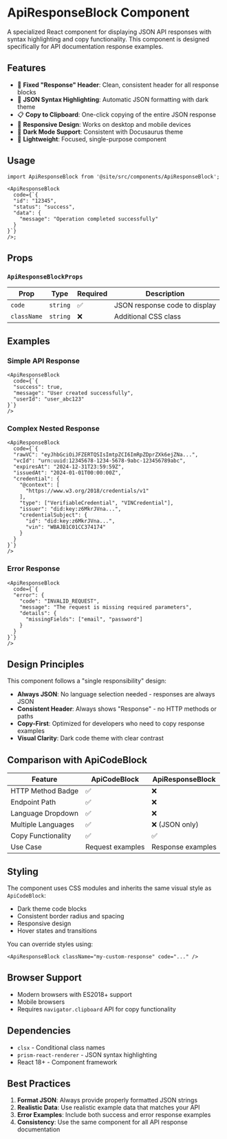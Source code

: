 # ApiResponseBlock Component

A specialized React component for displaying JSON API responses with syntax
highlighting and copy functionality. This component is designed specifically for
API documentation response examples.

## Features

- 📄 **Fixed "Response" Header**: Clean, consistent header for all response
  blocks
- 🎨 **JSON Syntax Highlighting**: Automatic JSON formatting with dark theme
- 📋 **Copy to Clipboard**: One-click copying of the entire JSON response
- 🎯 **Responsive Design**: Works on desktop and mobile devices
- 🌙 **Dark Mode Support**: Consistent with Docusaurus theme
- 🚀 **Lightweight**: Focused, single-purpose component

## Usage

```tsx
import ApiResponseBlock from '@site/src/components/ApiResponseBlock';

<ApiResponseBlock
  code={`{
  "id": "12345",
  "status": "success",
  "data": {
    "message": "Operation completed successfully"
  }
}`}
/>;
```

## Props

### `ApiResponseBlockProps`

| Prop        | Type     | Required | Description                   |
| ----------- | -------- | -------- | ----------------------------- |
| `code`      | `string` | ✅       | JSON response code to display |
| `className` | `string` | ❌       | Additional CSS class          |

## Examples

### Simple API Response

```tsx
<ApiResponseBlock
  code={`{
  "success": true,
  "message": "User created successfully",
  "userId": "user_abc123"
}`}
/>
```

### Complex Nested Response

```tsx
<ApiResponseBlock
  code={`{
  "rawVC": "eyJhbGciOiJFZERTQSIsImtpZCI6ImRpZDprZXk6ejZNa...",
  "vcId": "urn:uuid:12345678-1234-5678-9abc-123456789abc",
  "expiresAt": "2024-12-31T23:59:59Z",
  "issuedAt": "2024-01-01T00:00:00Z",
  "credential": {
    "@context": [
      "https://www.w3.org/2018/credentials/v1"
    ],
    "type": ["VerifiableCredential", "VINCredential"],
    "issuer": "did:key:z6MkrJVna...",
    "credentialSubject": {
      "id": "did:key:z6MkrJVna...",
      "vin": "WBAJB1C01CC374174"
    }
  }
}`}
/>
```

### Error Response

```tsx
<ApiResponseBlock
  code={`{
  "error": {
    "code": "INVALID_REQUEST",
    "message": "The request is missing required parameters",
    "details": {
      "missingFields": ["email", "password"]
    }
  }
}`}
/>
```

## Design Principles

This component follows a "single responsibility" design:

- **Always JSON**: No language selection needed - responses are always JSON
- **Consistent Header**: Always shows "Response" - no HTTP methods or paths
- **Copy-First**: Optimized for developers who need to copy response examples
- **Visual Clarity**: Dark code theme with clear contrast

## Comparison with ApiCodeBlock

| Feature            | ApiCodeBlock     | ApiResponseBlock  |
| ------------------ | ---------------- | ----------------- |
| HTTP Method Badge  | ✅               | ❌                |
| Endpoint Path      | ✅               | ❌                |
| Language Dropdown  | ✅               | ❌                |
| Multiple Languages | ✅               | ❌ (JSON only)    |
| Copy Functionality | ✅               | ✅                |
| Use Case           | Request examples | Response examples |

## Styling

The component uses CSS modules and inherits the same visual style as
`ApiCodeBlock`:

- Dark theme code blocks
- Consistent border radius and spacing
- Responsive design
- Hover states and transitions

You can override styles using:

```tsx
<ApiResponseBlock className="my-custom-response" code="..." />
```

## Browser Support

- Modern browsers with ES2018+ support
- Mobile browsers
- Requires `navigator.clipboard` API for copy functionality

## Dependencies

- `clsx` - Conditional class names
- `prism-react-renderer` - JSON syntax highlighting
- React 18+ - Component framework

## Best Practices

1. **Format JSON**: Always provide properly formatted JSON strings
2. **Realistic Data**: Use realistic example data that matches your API
3. **Error Examples**: Include both success and error response examples
4. **Consistency**: Use the same component for all API response documentation
